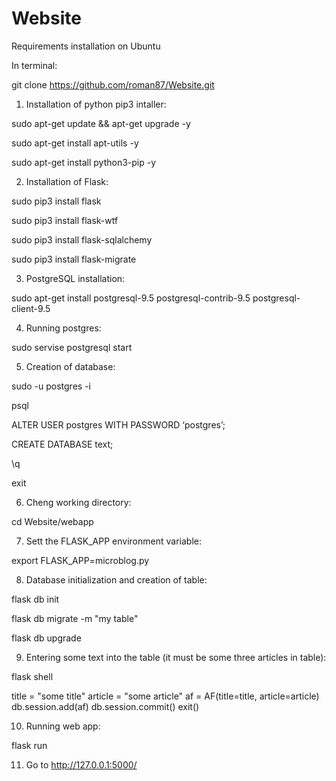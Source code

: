 # Website

Requirements installation on Ubuntu

In terminal:

git clone https://github.com/roman87/Website.git

1. Installation of python pip3 intaller:

sudo apt-get update && apt-get upgrade -y

sudo apt-get install apt-utils -y

sudo apt-get install python3-pip -y

2. Installation of Flask:

sudo pip3 install flask

sudo pip3 install flask-wtf

sudo pip3 install flask-sqlalchemy

sudo pip3 install flask-migrate

3. PostgreSQL installation:

sudo apt-get install postgresql-9.5 postgresql-contrib-9.5 postgresql-client-9.5

4. Running postgres:

sudo servise postgresql start

5. Creation of database:

sudo -u postgres -i

psql

ALTER USER postgres WITH PASSWORD ‘postgres’;

CREATE DATABASE text;

\q

exit

6. Cheng working directory:

cd Website/webapp

7. Sett the FLASK_APP environment variable:

export FLASK_APP=microblog.py

8. Database initialization and creation of table:

flask db init

flask db migrate -m "my table"

flask db upgrade

9. Entering some text into the table (it must be some three articles in table):

flask shell

title = "some title"
article = "some article"
af = AF(title=title, article=article)
db.session.add(af)
db.session.commit()
exit()

10. Running web app:

flask run

11. Go to http://127.0.0.1:5000/
